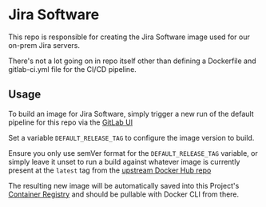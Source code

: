 # Jira Software

This repo is responsible for creating the Jira Software image used for our on-prem Jira servers.

There's not a lot going on in repo itself other than defining a Dockerfile and gitlab-ci.yml file for the CI/CD pipeline.

## Usage
To build an image for Jira Software, simply trigger a new run of the default pipeline for this repo via the [GitLab UI](https://it-gitlab.slickdeals.dev/itops/jira-software/-/pipelines)

Set a variable `DEFAULT_RELEASE_TAG` to configure the image version to build. 

Ensure you only use semVer format for the `DEFAULT_RELEASE_TAG` variable, or simply leave it unset to run a build against whatever image is currently present at the `latest` tag from the [upstream Docker Hub repo](https://hub.docker.com/r/atlassian/jira-software/tags?page=1&name=latest)


The resulting new image will be automatically saved into this Project's [Container Registry](https://it-gitlab.slickdeals.dev/itops/jira-software/container_registry) and should be pullable with Docker CLI from there.
